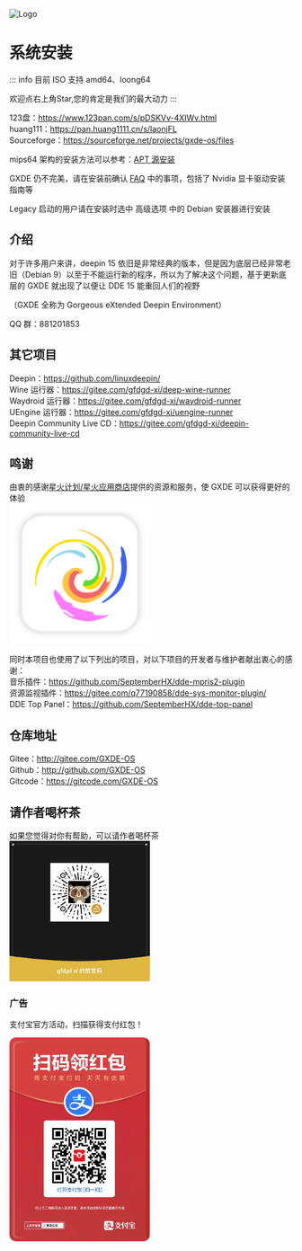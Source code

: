 ![Logo](/new-logo-long.png)

# 系统安装

::: info
目前 ISO 支持 amd64、loong64

欢迎点右上角Star,您的肯定是我们的最大动力
:::

123盘：https://www.123pan.com/s/pDSKVv-4XIWv.html  
huang111：https://pan.huang1111.cn/s/laonjFL  
Sourceforge：https://sourceforge.net/projects/gxde-os/files

mips64 架构的安装方法可以参考：[APT 源安装](install.md)

GXDE 仍不完美，请在安装前确认 [FAQ](faq.md) 中的事项，包括了 Nvidia 显卡驱动安装指南等

Legacy 启动的用户请在安装时选中 高级选项 中的 Debian 安装器进行安装





## 介绍


对于许多用户来讲，deepin 15 依旧是非常经典的版本，但是因为底层已经非常老旧（Debian 9）以至于不能运行新的程序，所以为了解决这个问题，基于更新底层的 GXDE 就出现了以便让 DDE 15 能重回人们的视野  

（GXDE 全称为 Gorgeous eXtended Deepin Environment）

QQ 群：881201853

## 其它项目

Deepin：https://github.com/linuxdeepin/  
Wine 运行器：https://gitee.com/gfdgd-xi/deep-wine-runner  
Waydroid 运行器：https://gitee.com/gfdgd-xi/waydroid-runner  
UEngine 运行器：https://gitee.com/gfdgd-xi/uengine-runner  
Deepin Community Live CD：https://gitee.com/gfdgd-xi/deepin-community-live-cd

## 鸣谢

由衷的感谢[星火计划/星火应用商店](https://gitee.com/spark-store-project/)提供的资源和服务，使 GXDE 可以获得更好的体验  
<img src="/install/spark-store.svg" width="250"  />

同时本项目也使用了以下列出的项目，对以下项目的开发者与维护者献出衷心的感谢：  
音乐插件：https://github.com/SeptemberHX/dde-mpris2-plugin  
资源监视插件：https://gitee.com/q77190858/dde-sys-monitor-plugin/  
DDE Top Panel：https://github.com/SeptemberHX/dde-top-panel

## 仓库地址

Gitee：http://gitee.com/GXDE-OS  
Github：http://github.com/GXDE-OS  
Gitcode：https://gitcode.com/GXDE-OS

## 请作者喝杯茶

如果您觉得对你有帮助，可以请作者喝杯茶  
<img src="/install/Wechat.png" width="250"  />

### 广告

支付宝官方活动，扫描获得支付红包！

<p><img src="/install/advertisement0.jpg" width="250" ></p>
